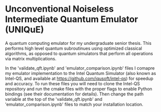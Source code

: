 # Unconventional Noiseless Intermediate Quantum Emulator (UNIQuE)
A quantum computing emulator for my undergraduate senior thesis. This performs high level quantum subroutinues using optimized classical algorithms, as opposed to quantum simulators that perform all operations via matrix multiplications.

In the 'validate_qft.ipynb' and 'emulator_comparison.ipynb' files I comapre my emulator implementation to the Intel Quantum Simulator (also known as Intel-QS, and available at https://github.com/iqusoft/intel-qs) for speedup and accuracy. To run these files you will need to clone the Intel-QS repository and run the cmake files with the proper flags to enable Python bindings (see their documentation for details). Then change the path variable at the top of the 'validate_qft.ipynb' and 'emulator_comparison.ipynb' files to match your installation location.
